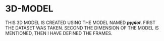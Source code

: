 # 3D-MODEL
THIS 3D MODEL IS CREATED USING THE MODEL NAMED **_pyplot_**.
FIRST THE DATASET WAS TAKEN. 
SECOND THE  DIMENSION OF THE MODEL IS MENTIONED, THEN I HAVE DEFINED THE FRAMES.
